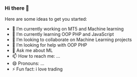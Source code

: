 ### Hi there 👋




Here are some ideas to get you started:

- 🔭 I’m currently working on MT5 and Machine learning
- 🌱 I’m currently learning OOP PHP and JavaScript
- 👯 I’m looking to collaborate on Machine Learning projects
- 🤔 I’m looking for help with OOP PHP
- 💬 Ask me about ML
- 📫 How to reach me: ...
- 😄 Pronouns: ...
- ⚡ Fun fact: i love trading
